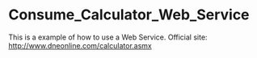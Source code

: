 # Consume_Calculator_Web_Service
This is a example of how to use a Web Service. Official site: http://www.dneonline.com/calculator.asmx
